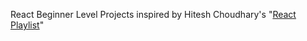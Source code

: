 <p> React Beginner Level Projects inspired by Hitesh Choudhary's "<a href="https://www.youtube.com/playlist?list=PLu71SKxNbfoDqgPchmvIsL4hTnJIrtige" target="_blank">React Playlist</a>" </p>

